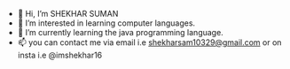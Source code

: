 - 👋 Hi, I’m SHEKHAR SUMAN
- 👀 I’m interested in learning computer languages.
- 🌱 I’m currently learning the java programming language.
- 📫 you can contact me via email i.e shekharsam10329@gmail.com or on insta i.e @imshekhar16

<!---
imshekhar16/imshekhar16 is a ✨ special ✨ repository because its `README.md` (this file) appears on your GitHub profile.
You can click the Preview link to take a look at your changes.
--->
